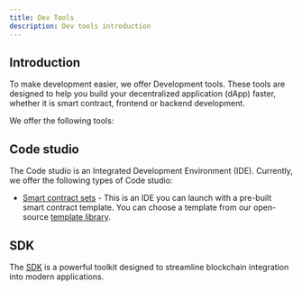 ```yaml
---
title: Dev Tools
description: Dev tools introduction
---
```



## Introduction

To make development easier, we offer Development tools. These tools are designed to help you build your decentralized application (dApp) faster, whether it is smart contract, frontend or backend development.

We offer the following tools:

## Code studio

The Code studio is an Integrated Development Environment (IDE). Currently, we offer the following types of Code studio:

- [Smart contract sets](/building-with-settlemint/dev-tools/code-studio/smart-contract-sets/add-smart-contract-set) - This is an IDE you can launch with a pre-built smart contract template. You can choose a template from our open-source [template library](/building-with-settlemint/dev-tools/code-studio/smart-contract-sets/smart-contract-templates).

## SDK

The [SDK](../dev-tools/SDK) is a powerful toolkit designed to streamline blockchain integration into modern applications.
